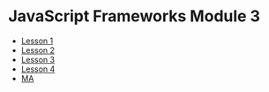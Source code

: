 # JavaScript Frameworks Module 3

<ul class="menu">
    <li><a href="lesson-1">Lesson 1</a></li>
    <li><a href="lesson-2">Lesson 2</a></li>
    <li><a href="lesson-3">Lesson 3</a></li>
    <li><a href="lesson-4">Lesson 4</a></li>
    <li><a href="ma">MA</a></li>
</ul>